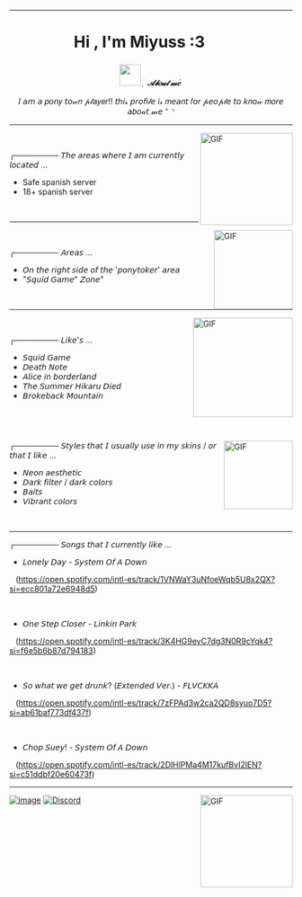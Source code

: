 ---------------------------------------------------------------------------------------------------------------------

<h1 align="center"><b>Hi , I'm Miyuss :3 </b><img **https://cdn.cdnstep.com/30hZZq5UKW6icz42GztD/0-1.thumb128.webp" width**" width="35"></h1>


<div align="center">

###
<img src="https://i.pinimg.com/originals/3c/a2/2b/3ca22bde2f98b4ab2c4875b8db05b4c1.gif" width="38px">&nbsp;***ֺ  ָ  𝒜𝒷𝑜𝓊𝓉 𝓂𝑒    ֙***


  𝐼 𝘢𝘮 𝘢 𝑝𝘰𝘯𝑦 𝘵𝘰𝓌𝑛 𝓅𝓁𝘢𝑦𝑒𝑟!! 𝘵ℎ𝘪𝓈 𝘱𝘳𝘰𝘧𝘪𝓁𝘦 𝑖𝓈 𝑚𝘦𝘢𝑛𝘵 𝑓𝘰𝑟 𝓅𝘦𝘰𝓅𝓁𝘦 𝘵𝘰 𝘬𝑛𝘰𝓌
  𝑚𝘰𝑟𝘦 𝘢𝑏𝘰𝓊𝘵 𝓂𝘦  ⁺◝

---------------------------------------------------------------------------------------------------------------------

<div align="left">

<img align="right" alt="GIF" height="164px" src="https://github.com/user-attachments/assets/96e7ad0d-1c75-49b8-bdd2-f45647dc7ff3" />


       
  
╭──────── 𝘛𝘩𝘦 𝘢𝘳𝘦𝘢𝘴 𝘸𝘩𝘦𝘳𝘦 𝘐 𝘢𝘮 𝘤𝘶𝘳𝘳𝘦𝘯𝘵𝘭𝘺 𝘭𝘰𝘤𝘢𝘵𝘦𝘥 ...
  - Safe spanish server
  - 18+ spanish server
  
  
       
  
---------------------------------------------------------------------------------------------------------------------


 <img align="right" alt="GIF" height="140px" src="https://i.pinimg.com/originals/d0/c8/c5/d0c8c5036ec8ad5bfc73770df32f9c89.gif" />      
    
╭──────── 𝘈𝘳𝘦𝘢𝘴 ...

 - 𝘖𝘯 𝘵𝘩𝘦 𝘳𝘪𝘨𝘩𝘵 𝘴𝘪𝘥𝘦 𝘰𝘧 𝘵𝘩𝘦 '𝘱𝘰𝘯𝘺𝘵𝘰𝘬𝘦𝘳' 𝘢𝘳𝘦𝘢
  - "𝘚𝘲𝘶𝘪𝘥 𝘎𝘢𝘮𝘦" 𝘡𝘰𝘯𝘦"

       
       
---------------------------------------------------------------------------------------------------------------------

 <img align="right" alt="GIF" height="177px" src="https://i.pinimg.com/736x/95/e6/fd/95e6fdb29bdd26aeca46ffabad436ff8.jpg" /> 

╭──────── 𝘓𝘪𝘬𝘦'𝘴 ...

 - 𝘚𝘲𝘶𝘪𝘥 𝘎𝘢𝘮𝘦
 - 𝘋𝘦𝘢𝘵𝘩 𝘕𝘰𝘵𝘦
 - 𝘈𝘭𝘪𝘤𝘦 𝘪𝘯 𝘣𝘰𝘳𝘥𝘦𝘳𝘭𝘢𝘯𝘥
 - 𝘛𝘩𝘦 𝘚𝘶𝘮𝘮𝘦𝘳 𝘏𝘪𝘬𝘢𝘳𝘶 𝘋𝘪𝘦𝘥
 - 𝘉𝘳𝘰𝘬𝘦𝘣𝘢𝘤𝘬 𝘔𝘰𝘶𝘯𝘵𝘢𝘪𝘯
  
  
       
       
---------------------------------------------------------------------------------------------------------------------

 <img align="right" alt="GIF" height="122px" src="https://i.pinimg.com/originals/99/a4/e1/99a4e1dc038bb0cb39f9d3c033b03a27.gif" />

 ╭──────── 𝘚𝘵𝘺𝘭𝘦𝘴 𝘵𝘩𝘢𝘵 𝘐 𝘶𝘴𝘶𝘢𝘭𝘭𝘺 𝘶𝘴𝘦 𝘪𝘯 𝘮𝘺 𝘴𝘬𝘪𝘯𝘴 / 𝘰𝘳 𝘵𝘩𝘢𝘵 𝘐 𝘭𝘪𝘬𝘦 ...

 - 𝘕𝘦𝘰𝘯 𝘢𝘦𝘴𝘵𝘩𝘦𝘵𝘪𝘤
 - 𝘋𝘢𝘳𝘬 𝘧𝘪𝘭𝘵𝘦𝘳 / 𝘥𝘢𝘳𝘬 𝘤𝘰𝘭𝘰𝘳𝘴
 - 𝘉𝘢𝘪𝘵𝘴
 - 𝘝𝘪𝘣𝘳𝘢𝘯𝘵 𝘤𝘰𝘭𝘰𝘳𝘴

  
       
  
---------------------------------------------------------------------------------------------------------------------

 ╭──────── 𝘚𝘰𝘯𝘨𝘴 𝘵𝘩𝘢𝘵 𝘐 𝘤𝘶𝘳𝘳𝘦𝘯𝘵𝘭𝘺 𝘭𝘪𝘬𝘦 ...

- 𝘓𝘰𝘯𝘦𝘭𝘺 𝘋𝘢𝘺 - 𝘚𝘺𝘴𝘵𝘦𝘮 𝘖𝘧 𝘈 𝘋𝘰𝘸𝘯
 
   
(https://open.spotify.com/intl-es/track/1VNWaY3uNfoeWqb5U8x2QX?si=ecc801a72e6948d5)

   
 -  𝘖𝘯𝘦 𝘚𝘵𝘦𝘱 𝘊𝘭𝘰𝘴𝘦𝘳 - 𝘓𝘪𝘯𝘬𝘪𝘯 𝘗𝘢𝘳𝘬
 
   
(https://open.spotify.com/intl-es/track/3K4HG9evC7dg3N0R9cYqk4?si=f6e5b6b87d794183)

   
 - 𝘚𝘰 𝘸𝘩𝘢𝘵 𝘸𝘦 𝘨𝘦𝘵 𝘥𝘳𝘶𝘯𝘬? (𝘌𝘹𝘵𝘦𝘯𝘥𝘦𝘥 𝘝𝘦𝘳.) - 𝘍𝘓𝘝𝘊𝘒𝘒𝘈
   
   
 (https://open.spotify.com/intl-es/track/7zFPAd3w2ca2QD8syuo7D5?si=ab61baf773df437f)
 
   
  - 𝘊𝘩𝘰𝘱 𝘚𝘶𝘦𝘺! - 𝘚𝘺𝘴𝘵𝘦𝘮 𝘖𝘧 𝘈 𝘋𝘰𝘸𝘯
    
   
   (https://open.spotify.com/intl-es/track/2DlHlPMa4M17kufBvI2lEN?si=c51ddbf20e60473f)

   ---------------------------------------------------------------------------------------------------------------------
 <img align="right" alt="GIF" height="164px" src="https://i.pinimg.com/736x/0e/5f/be/0e5fbef07be1a6c5bdf7e3efa7a68959.jpg" />

   [![image](https://img.shields.io/badge/Instagram-E4405F?style=for-the-badge&logo=instagram&logoColor=white)](https://www.instagram.com/miiy.us/)
  [![Discord](https://img.shields.io/badge/Discord-%235865F2.svg?style=for-the-badge&logo=discord&logoColor=white)](https://discord.com/miiko_skaaa/)
   
      
      
      
   
   ---------------------------------------------------------------------------------------------------------------------
